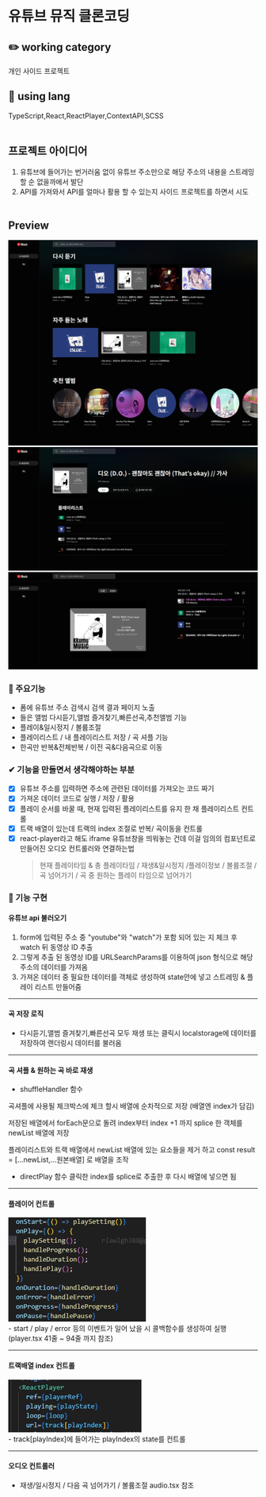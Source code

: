# 유튜브 뮤직 클론코딩

## ✏️ working category

개인 사이드 프로젝트
<br />

## 📃 using lang

TypeScript,React,ReactPlayer,ContextAPI,SCSS
<br />
<br />

## 프로젝트 아이디어

1. 유튜브에 들어가는 번거러움 없이 유튜브 주소만으로 해당 주소의 내용을 스트레밍 할 순 없을까에서 발단
2. API를 가져와서 API를 얼마나 활용 할 수 있는지 사이드 프로젝트를 하면서 시도
   <br />
   <br />

## Preview

  <img src="./public/img/main.png" alt="" />
  <img src="./public/img/search.png" alt="" />
  <img src="./public/img/player.png" alt="" />

### 📌 주요기능

- 폼에 유튜브 주소 검색시 검색 결과 페이지 노출
- 들은 앨범 다시듣기,앨범 즐겨찾기,빠른선곡,추천앨범 기능
- 플레이&일시정지 / 볼륨조절
- 플레이리스트 / 내 플레이리스트 저장 / 곡 셔플 기능
- 한곡만 반복&전체반복 / 이전 곡&다음곡으로 이동

### ✔ 기능을 만들면서 생각해야하는 부분

- [x] 유튜브 주소를 입력하면 주소에 관련된 데이터를 가져오는 코드 짜기
- [x] 가져온 데이터 코드로 실행 / 저장 / 활용
- [x] 플레이 순서를 바꿀 때, 현재 입력된 플레이리스트를 유지 한 채 플레이리스트 컨트롤
- [x] 트랙 배열이 있는데 트랙의 index 조절로 반복/ 곡이동을 컨트롤
- [x] react-player라고 해도 iframe 유튜브창을 띄워놓는 건데 이걸 임의의 컴포넌트로 만들어진 오디오 컨트롤러와 연결하는법
  > 현재 플레이타임 & 총 플레이타임 / 재생&일시정지 /플레이정보 / 볼륨조절 / 곡 넘어가기 / 곡 중 원하는 플레이 타임으로 넘어가기

### 🚀 기능 구현

#### 유튜브 api 불러오기

1. form에 입력된 주소 중 "youtube"와 "watch"가 포함 되어 있는 지 체크 후 watch 뒤 동영상 ID 추출
2. 그렇게 추출 된 동영상 ID를 URLSearchParams를 이용하여 json 형식으로 해당 주소의 데이터를 가져옴
3. 가져온 데이터 중 필요한 데이터를 객체로 생성하여 state안에 넣고 스트레밍 & 플레이 리스트 만들어줌
<hr />

#### 곡 저장 로직

- 다시듣기,앨범 즐겨찾기,빠른선곡 모두 재생 또는 클릭시 localstorage에 데이터를 저장하여 랜더링시 데이터를 불러옴

<hr />

#### 곡 셔플 & 원하는 곡 바로 재생

- shuffleHandler 함수

곡셔플에 사용될 체크박스에 체크 할시 배열에 순차적으로 저장 (배열엔 index가 담김)

저장된 배열에서 forEach문으로 돌려 index부터 index +1 까지 splice 한 객체를 newList 배열에 저장

플레이리스트와 트랙 배열에서 newList 배열에 있는 요소들을 제거 하고
const result = [...newList,...원본배열] 로 배열을 조작

- directPlay 함수
클릭한 index를 splice로 추출한 후 다시 배열에 넣으면 됨
<hr />

#### 플레이어 컨트롤

<img src="/public/img/play-function.jpg">
<br />
- start / play / error 등의 이벤트가 일어 났을 시 콜백함수를 생성하여 실행 (player.tsx 41줄 ~ 94줄 까지 참조)
<hr />

#### 트랙배열 index 컨트롤

<img src="/public/img/track.jpg">
<br />
- track[playIndex]에 들어가는 playIndex의 state를 컨트롤
<hr />

#### 오디오 컨트롤러

- 재생/일시정지 / 다음 곡 넘어가기 / 볼륨조절 audio.tsx 참조
